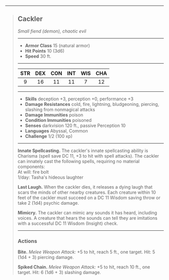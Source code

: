 ***
> ## Cackler
> *Small fiend (demon), chaotic evil*
> 
> ***
> 
> - **Armor Class** 15 (natural armor)
> - **Hit Points** 10 (3d6)
> - **Speed** 30 ft.
> 
> ***
> 
> |STR|DEX|CON|INT|WIS|CHA|
> |:---:|:---:|:---:|:---:|:---:|:---:|
> |9|16|11|11|7|12|
> 
> ***
> 
> - **Skills** deception +3, perception +0, performance +3
> - **Damage Resistances** cold, fire, lightning, bludgeoning, piercing, slashing from nonmagical attacks
> - **Damage Immunities** poison
> - **Condition Immunities** poisoned
> - **Senses** darkvision 120 ft., passive Perception 10
> - **Languages** Abyssal, Common
> - **Challenge** 1/2 (100 xp)
> 
> ***
> 
> **Innate Spellcasting.** The cackler's innate spellcasting ability is Charisma (spell save DC 11, +3 to hit with spell attacks). The cackler can innately cast the following spells, requiring no material components:  
> At will: fire bolt  
> 1/day: Tasha's hideous laughter
> 
> **Last Laugh.** When the cackler dies, it releases a dying laugh that scars the minds of other nearby creatures. Each creature within 10 feet of the cackler must succeed on a DC 11 Wisdom saving throw or take 2 (1d4) psychic damage.
> 
> **Mimicry.** The cackler can mimic any sounds it has heard, including voices. A creature that hears the sounds can tell they are imitations with a successful DC 11 Wisdom (Insight) check.
> 
> ***
> 
> ### Actions
> **Bite.** *Melee Weapon Attack:* +5 to hit, reach 5 ft., one target. Hit: 5 (1d4 + 3) piercing damage.
> 
> **Spiked Chain.** *Melee Weapon Attack:* +5 to hit, reach 10 ft., one target. Hit: 6 (1d6 + 3) slashing damage.